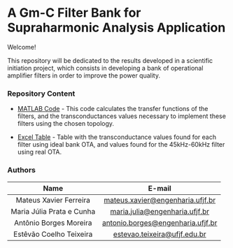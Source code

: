 # A Gm-C Filter Bank for Supraharmonic Analysis Application

Welcome! 

This repository will be dedicated to the results developed in a scientific initiation project, which consists in developing a bank of operational amplifier filters in order to improve the power quality.

### Repository Content


* [MATLAB Code](https://github.com/Abmboss/Filter_Bank_OTA-s/blob/main/gmCFilter.m) - This code calculates the transfer functions of the filters, and the transconductances values necessary to implement these filters using the chosen topology.

* [Excel Table](https://github.com/mateus-xavier/A-Gm-C-Filter-Bank-for-Supraharmonic-Analysis-Application/blob/master/Valores.xlsx) - Table with the transconductance values found for each filter using ideal bank OTA, and values found for the 45kHz-60kHz filter using real OTA.


### Authors

| Name | E-mail|
| :---:  | :---: |
| Mateus Xavier Ferreira | mateus.xavier@engenharia.ufjf.br |
| Maria Júlia Prata e Cunha | maria.julia@engenharia.ufjf.br |
| Antônio Borges Moreira | antonio.borges@engenharia.ufjf.br |
| Estêvão Coelho Teixeira | estevao.teixeira@ufjf.edu.br |
